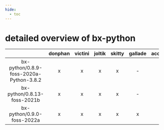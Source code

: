 ```yaml
---
hide:
  - toc
---
```


detailed overview of bx-python
==============================

| |donphan|victini|joltik|skitty|gallade|accelgor|swalot|doduo|
| :---: | :---: | :---: | :---: | :---: | :---: | :---: | :---: | :---: |
|bx-python/0.8.9-foss-2020a-Python-3.8.2|x|x|x|x|-|-|x|-|
|bx-python/0.8.13-foss-2021b|x|x|x|x|-|x|x|x|
|bx-python/0.9.0-foss-2022a|x|x|x|x|x|x|x|x|
